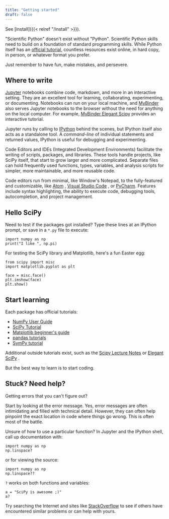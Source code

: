 ```yaml
---
title: "Getting started"
draft: false
---
```


See [install]({{< relref "/install" >}}).

\"Scientific Python\" doesn\'t exist without \"Python\".
Scientific Python skills need to build on a foundation of standard programming skills.
While Python itself has an [official tutorial](https://docs.python.org/3/tutorial/),
countless resources exist online, in hard copy, in person, or whatever format you prefer.

Just remember to have fun, make mistakes, and persevere.

## Where to write

[Jupyter](https://jupyter.org/) notebooks combine code, markdown, and
more in an interactive setting. They are an excellent tool for learning,
collaborating, experimenting, or documenting. Notebooks can run on your
local machine, and [MyBinder](https://mybinder.org/) also serves Jupyter
notebooks to the browser without the need for anything on the local
computer. For example, [MyBinder Elegant
Scipy](https://mybinder.org/v2/gh/elegant-scipy/notebooks/master?filepath=index.ipynb)
provides an interactive tutorial.

Jupyter runs by calling to [IPython](https://ipython.org/) behind the
scenes, but IPython itself also acts as a standalone tool. A
_command-line_ of individual statements and returned values, IPython is
useful for debugging and experimenting.

Code Editors and IDEs (Integrated Development Environments) facilitate
the writing of scripts, packages, and libraries. These tools handle
projects, like SciPy itself, that start to grow larger and more
complicated. Separate files can hold frequently used functions, types,
variables, and analysis scripts for simpler, more maintainable, and more
reusable code.

Code editors run from minimal, like Window\'s Notepad, to the
fully-featured and customizable, like [Atom](https://atom.io/) , [Visual
Studio Code](https://code.visualstudio.com/) , or
[PyCharm](https://www.jetbrains.com/pycharm/). Features include syntax
highlighting, the ability to execute code, debugging tools,
autocompletion, and project management.

## Hello SciPy

Need to test if the packages got installed? Type these lines at an
IPython prompt, or save in a `*.py` file to execute:

    import numpy as np
    print("I like ", np.pi)

For testing the SciPy library and Matplotlib, here\'s a fun Easter egg:

    from scipy import misc
    import matplotlib.pyplot as plt

    face = misc.face()
    plt.imshow(face)
    plt.show()

## Start learning

Each package has official tutorials:

- [NumPy User
  Guide](https://numpy.org/devdocs/user/tutorials_index.html)
- [SciPy
  Tutorial](http://docs.scipy.org/doc/scipy/reference/tutorial/index.html)
- [Matplotlib beginner\'s
  guide](http://matplotlib.org/users/beginner.html)
- [pandas
  tutorials](http://pandas.pydata.org/pandas-docs/stable/tutorials.html)
- [SymPy tutorial](http://docs.sympy.org/latest/tutorial/)

Additional outside tutorials exist, such as the [Scipy Lecture
Notes](http://scipy-lectures.org/index.html) or [Elegant
SciPy](https://github.com/elegant-scipy/notebooks) .

But the best way to learn is to start coding.

## Stuck? Need help?

Getting errors that you can\'t figure out?

Start by looking at the error message. Yes, error messages are often
intimidating and filled with technical detail. However, they can often
help pinpoint the exact location in code where things go wrong. This is
often most of the battle.

Unsure of how to use a particular function? In Jupyter and the IPython
shell, call up documentation with:

    import numpy as np
    np.linspace?

or for viewing the source:

    import numpy as np
    np.linspace??

`?` works on both functions and variables:

    a = "SciPy is awesome ;)"
    a?

Try searching the Internet and sites like
[StackOverflow](https://stackoverflow.com/) to see if others have
encountered similar problems or can help with yours.
